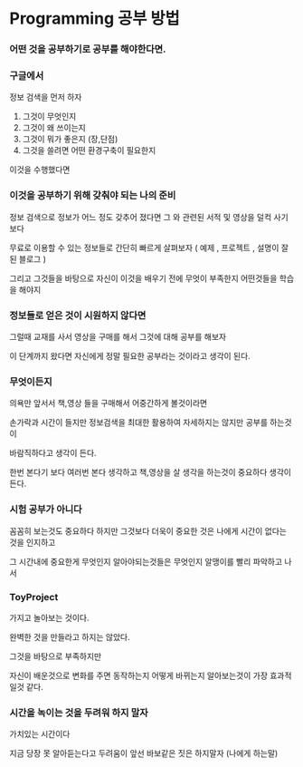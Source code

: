 # Programming 공부 방법



### 어떤 것을 공부하기로 공부를 해야한다면.

### 구글에서 

정보 검색을 먼저 하자 

1.  그것이 무엇인지
2.  그것이 왜 쓰이는지
3.  그것이 뭐가 좋은지 (장,단점)
4.  그것을 쓸려면 어떤 환경구축이 필요한지

이것을 수행했다면

### 이것을 공부하기 위해 갖춰야 되는 나의 준비

정보 검색으로 정보가 어느 정도 갖추어 졌다면  그 와 관련된 서적 및 영상을 덜컥 사기보다

무료로 이용할 수 있는 정보들로 간단히 빠르게 살펴보자 ( 예제 , 프로젝트 , 설명이 잘된 블로그 )

그리고 그것들을 바탕으로 자신이 이것을 배우기 전에 무엇이 부족한지 어떤것들을 학습을 해야지



### 정보들로 얻은 것이 시원하지 않다면

그럴때 교재를 사서 영상을 구매를 해서 그것에 대해 공부를 해보자 

이 단계까지 왔다면 자신에게 정말 필요한 공부라는 것이라고 생각이 된다.



### 무엇이든지

의욕만 앞서서 책,영상 들을 구매해서 어중간하게 볼것이라면 

손가락과 시간이 들지만 정보검색을 최대한 활용하여 자세하지는 않지만 공부를 하는것이 

바람직하다고 생각이 든다.

한번 본다기 보다 여러번 본다 생각하고 책,영상을 살 생각을 하는것이 중요하다 생각이 든다.



### 시험 공부가 아니다

꼼꼼히 보는것도 중요하다 하지만 그것보다 더욱이 중요한 것은 나에게 시간이 없다는 것을 인지하고

그 시간내에 중요한게 무엇인지 알아야되는것들은 무엇인지 알맹이를 빨리 파악하고 나서



### ToyProject

가지고 놀아보는 것이다. 

완벽한 것을 만들라고 하지는 않았다.

그것을 바탕으로 부족하지만

자신이 배운것으로 변화를 주면 동작하는지 어떻게 바뀌는지 알아보는것이 가장 효과적일것 같다.



### 시간을 녹이는 것을 두려워 하지 말자

가치있는 시간이다

지금 당장 못 알아듣는다고 두려움이 앞선 바보같은 짓은 하지말자 (나에게 하는말)







